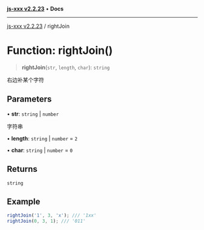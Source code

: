 [**js-xxx v2.2.23**](../README.md) • **Docs**

***

[js-xxx v2.2.23](../README.md) / rightJoin

# Function: rightJoin()

> **rightJoin**(`str`, `length`, `char`): `string`

右边补某个字符

## Parameters

• **str**: `string` \| `number`

字符串

• **length**: `string` \| `number` = `2`

• **char**: `string` \| `number` = `0`

## Returns

`string`

## Example

```ts
rightJoin('1', 3, 'x'); /// '1xx'
rightJoin(0, 3, 1); /// '011'
```

